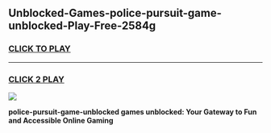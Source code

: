 
## Unblocked-Games-police-pursuit-game-unblocked-Play-Free-2584g
<h3>
<a href="https://premium76.site?title=police-pursuit-game-unblocked&ref=20A">CLICK TO PLAY</a></h3>
<hr>

<h3>
<a href="https://premium76.site?title=police-pursuit-game-unblocked&ref=20A">CLICK 2 PLAY</a>
  
</h3>

<a href="https://premium76.site?title=police-pursuit-game-unblocked&ref=20A"><img src="https://clearcache.store/games.png"></a>


**police-pursuit-game-unblocked games unblocked: Your Gateway to Fun and Accessible Online Gaming**
